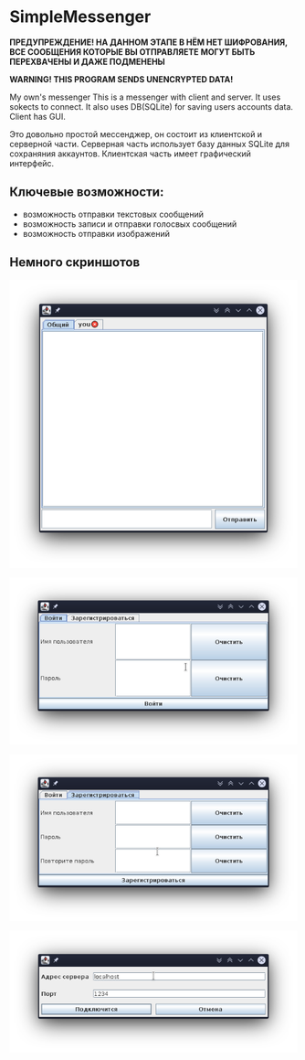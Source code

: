 # SimpleMessenger
**ПРЕДУПРЕЖДЕНИЕ! НА ДАННОМ ЭТАПЕ В НЁМ НЕТ ШИФРОВАНИЯ, ВСЕ СООБЩЕНИЯ КОТОРЫЕ ВЫ ОТПРАВЛЯЕТЕ МОГУТ БЫТЬ ПЕРЕХВАЧЕНЫ И ДАЖЕ ПОДМЕНЕНЫ**

**WARNING! THIS PROGRAM SENDS UNENCRYPTED DATA!**

My own's messenger
This is a messenger with client and server. It uses sokects to connect. It also uses DB(SQLite) for saving users accounts data.
Client has GUI.

Это довольно простой мессенджер, он состоит из клиентской и серверной части. Серверная часть использует базу данных SQLite для сохраняния аккаунтов.
Клиентская часть имеет графический интерфейс.
## Ключевые возможности:
* возможность отправки текстовых сообщений
* возможность записи и отправки голосвых сообщений
* возможность отправки изображений
## Немного скриншотов
![Главное окно](/screenshots/MainWindow.png "Окно обмена сообщениями")

![Окно входа/логина](/screenshots/LoginOrRegisterWindow1.png "Вкладка входа")

![Окно входа/логина](/screenshots/LoginOrRegisterWindow2.png "Вкладка регистрации")

![Диалог подключения к серверу](/screenshots/ConnectDialog.png "Подключение к серверу")
